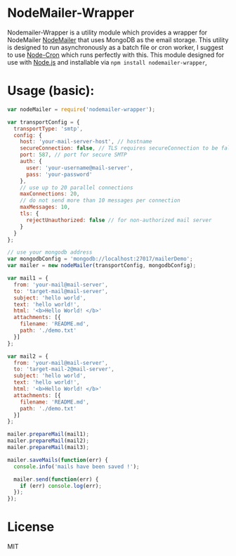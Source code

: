 # NodeMailer-Wrapper

Nodemailer-Wrapper is a utility module which provides a wrapper for NodeMailer [NodeMailer](https://github.com/andris9/Nodemailer) that uses MongoDB as the email storage. This utility is designed to run asynchronously as a batch file or cron worker, I suggest to use [Node-Cron](https://github.com/ncb000gt/node-cron) which runs perfectly with this. This module designed for
use with [Node.js](http://nodejs.org) and installable via `npm install nodemailer-wrapper`,

Usage (basic):
==========

```javascript
var nodeMailer = require('nodemailer-wrapper');

var transportConfig = {
  transportType: 'smtp',
  config: {
    host: 'your-mail-server-host', // hostname
    secureConnection: false, // TLS requires secureConnection to be false
    port: 587, // port for secure SMTP
    auth: {
      user: 'your-username@mail-server',
      pass: 'your-password'
    },
    // use up to 20 parallel connections
    maxConnections: 20,
    // do not send more than 10 messages per connection
    maxMessages: 10,
    tls: {
      rejectUnauthorized: false // for non-authorized mail server
    }
  }
};

// use your mongodb address
var mongodbConfig = 'mongodb://localhost:27017/mailerDemo';
var mailer = new nodeMailer(transportConfig, mongodbConfig);

var mail1 = {
  from: 'your-mail@mail-server',
  to: 'target-mail@mail-server',
  subject: 'hello world',
  text: 'hello world!',
  html: '<b>Hello World! </b>'
  attachments: [{ 
    filename: 'README.md',
    path: './demo.txt'
  }]
};

var mail2 = {
  from: 'your-mail@mail-server',
  to: 'target-mail-2@mail-server',
  subject: 'hello world',
  text: 'hello world!',
  html: '<b>Hello World! </b>'
  attachments: [{ 
    filename: 'README.md',
    path: './demo.txt'
  }]
};

mailer.prepareMail(mail1);
mailer.prepareMail(mail2);
mailer.prepareMail(mail3);

mailer.saveMails(function(err) {
  console.info('mails have been saved !');

  mailer.send(function(err) {
    if (err) console.log(err);
  });
});
```

License
==========

MIT


